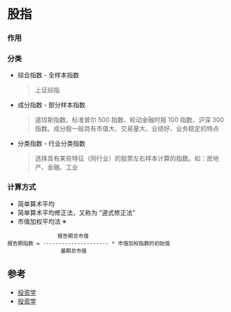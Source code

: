 # 股指

### 作用

### 分类

- 综合指数 - 全样本指数
  > 上证综指
- 成分指数 - 部分样本指数
  > 道琼斯指数、标准普尔 500 指数、轮动金融时报 100 指数、沪深 300 指数。成分股一般具有市值大、交易量大、业绩好、业务稳定的特点
- 分类指数 - 行业分类指数
  > 选择具有某些特征（同行业）的股票左右样本计算的指数。如：房地产、金融、工业

### 计算方式

- 简单算术平均
- 简单算术平均修正法，又称为 “道式修正法”
- 市值加权平均法 ※

```
                报告期总市值
报告期指数 = --------------------- * 市值加权指数的初始值
                 基期总市值
```

## 参考

- [投资学](https://www.bilibili.com/video/BV1C4411X7zU?p=38)
- [投资学](https://www.bilibili.com/video/BV1C4411X7zU?p=39)
